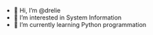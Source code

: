 - 👋 Hi, I’m @drelie
- 👀 I’m interested in System Information
- 🌱 I’m currently learning Python programmation

<!---
drelie/drelie is a ✨ special ✨ repository because its `README.md` (this file) appears on your GitHub profile.
You can click the Preview link to take a look at your changes.
--->
